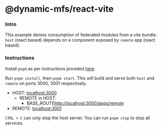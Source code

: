 # @dynamic-mfs/react-vite

### Intro

This example demos consumption of federated modules from a vite bundle. `host` (react based) depends on a component exposed by `remote` app (react based).

### Instructions

Install `pnpm` as per instructions provided [here](https://pnpm.io/installation)

Run `pnpm install`, then `pnpm start`. This will build and serve both `host` and `remote` on ports 3000, 3001 respectively.

- HOST: [localhost:3000](http://localhost:3000/)
  - REMOTE in HOST:
    - BASE_ROUTE[http://localhost:3000/apps/remote](http://localhost:3000/apps/remote)
- REMOTE: [localhost:3001](http://localhost:3001/)

`CTRL + C` can only stop the host server. You can run `pnpm stop` to stop all services.
